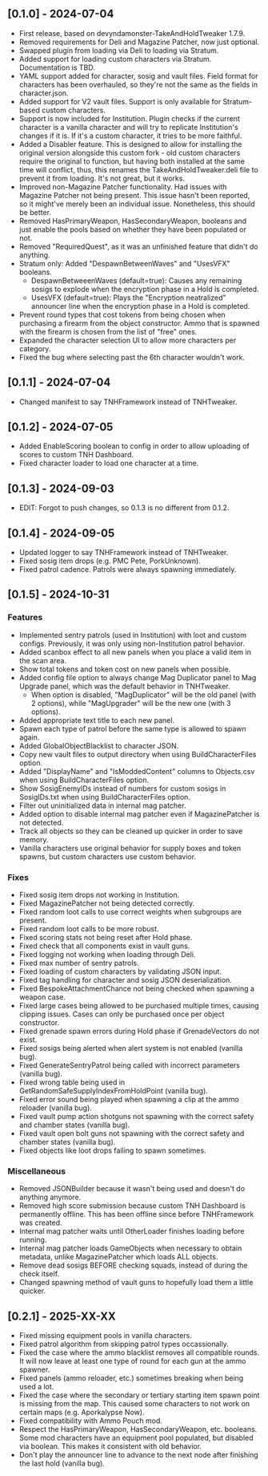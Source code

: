 ## [0.1.0] - 2024-07-04
- First release, based on devyndamonster-TakeAndHoldTweaker 1.7.9.
- Removed requirements for Deli and Magazine Patcher, now just optional.
- Swapped plugin from loading via Deli to loading via Stratum.
- Added support for loading custom characters via Stratum. Documentation is TBD.
- YAML support added for character, sosig and vault files. Field format for characters has been overhauled, so they're not the same as the fields in character.json.
- Added support for V2 vault files. Support is only available for Stratum-based custom characters.
- Support is now included for Institution. Plugin checks if the current character is a vanilla character and will try to replicate Institution's changes if it is. If it's a custom character, it tries to be more faithful.
- Added a Disabler feature. This is designed to allow for installing the original version alongside this custom fork - old custom characters require the original to function, but having both installed at the same time will conflict, thus, this renames the TakeAndHoldTweaker.deli file to prevent it from loading. It's not great, but it works.
- Improved non-Magazine Patcher functionality. Had issues with Magazine Patcher not being present. This issue hasn't been reported, so it might've merely been an individual issue. Nonetheless, this should be better.
- Removed HasPrimaryWeapon, HasSecondaryWeapon, booleans and just enable the pools based on whether they have been populated or not.
- Removed "RequiredQuest", as it was an unfinished feature that didn't do anything.
- Stratum only: Added "DespawnBetweenWaves" and "UsesVFX" booleans.
  - DespawnBetweeenWaves (default=true): Causes any remaining sosigs to explode when the encryption phase in a Hold is completed.
  - UsesVFX (default=true): Plays the "Encryption neatralized" announcer line when the encryption phase in a Hold is completed.
- Prevent round types that cost tokens from being chosen when purchasing a firearm from the object constructor. Ammo that is spawned with the firearm is chosen from the list of "free" ones.
- Expanded the character selection UI to allow more characters per category.
- Fixed the bug where selecting past the 6th character wouldn't work.

## [0.1.1] - 2024-07-04
- Changed manifest to say TNHFramework instead of TNHTweaker. 

## [0.1.2] - 2024-07-05
- Added EnableScoring boolean to config in order to allow uploading of scores to custom TNH Dashboard.
- Fixed character loader to load one character at a time.

## [0.1.3] - 2024-09-03
- EDIT: Forgot to push changes, so 0.1.3 is no different from 0.1.2.

## [0.1.4] - 2024-09-05
- Updated logger to say TNHFramework instead of TNHTweaker.
- Fixed sosig item drops (e.g. PMC Pete, PorkUnknown).
- Fixed patrol cadence. Patrols were always spawning immediately.

## [0.1.5] - 2024-10-31

### Features

- Implemented sentry patrols (used in Institution) with loot and custom configs. Previously, it was only using non-Institution patrol behavior.
- Added scanbox effect to all new panels when you place a valid item in the scan area.
- Show total tokens and token cost on new panels when possible.
- Added config file option to always change Mag Duplicator panel to Mag Upgrade panel, which was the default behavior in TNHTweaker.
  - When option is disabled, "MagDuplicator" will be the old panel (with 2 options), while "MagUpgrader" will be the new one (with 3 options).
- Added appropriate text title to each new panel.
- Spawn each type of patrol before the same type is allowed to spawn again.
- Added GlobalObjectBlacklist to character JSON.
- Copy new vault files to output directory when using BuildCharacterFiles option.
- Added "DisplayName" and "IsModdedContent" columns to Objects.csv when using BuildCharacterFiles option.
- Show SosigEnemyIDs instead of numbers for custom sosigs in SosigIDs.txt when using BuildCharacterFiles option.
- Filter out uninitialized data in internal mag patcher.
- Added option to disable internal mag patcher even if MagazinePatcher is not detected.
- Track all objects so they can be cleaned up quicker in order to save memory.
- Vanilla characters use original behavior for supply boxes and token spawns, but custom characters use custom behavior.

### Fixes

- Fixed sosig item drops not working in Institution.
- Fixed MagazinePatcher not being detected correctly.
- Fixed random loot calls to use correct weights when subgroups are present.
- Fixed random loot calls to be more robust.
- Fixed scoring stats not being reset after Hold phase.
- Fixed check that all components exist in vault guns.
- Fixed logging not working when loading through Deli.
- Fixed max number of sentry patrols.
- Fixed loading of custom characters by validating JSON input.
- Fixed tag handling for character and sosig JSON deserialization.
- Fixed BespokeAttachmentChance not being checked when spawning a weapon case.
- Fixed large cases being allowed to be purchased multiple times, causing clipping issues. Cases can only be purchased once per object constructor.
- Fixed grenade spawn errors during Hold phase if GrenadeVectors do not exist.
- Fixed sosigs being alerted when alert system is not enabled (vanilla bug).
- Fixed GenerateSentryPatrol being called with incorrect parameters (vanilla bug).
- Fixed wrong table being used in GetRandomSafeSupplyIndexFromHoldPoint (vanilla bug).
- Fixed error sound being played when spawning a clip at the ammo reloader (vanilla bug).
- Fixed vault pump action shotguns not spawning with the correct safety and chamber states (vanilla bug).
- Fixed vault open bolt guns not spawning with the correct safety and chamber states (vanilla bug).
- Fixed objects like loot drops failing to spawn sometimes.

### Miscellaneous

- Removed JSONBuilder because it wasn't being used and doesn't do anything anymore.
- Removed high score submission because custom TNH Dashboard is permanently offline. This has been offline since before TNHFramework was created.
- Internal mag patcher waits until OtherLoader finishes loading before running.
- Internal mag patcher loads GameObjects when necessary to obtain metadata, unlike MagazinePatcher which loads ALL objects.
- Remove dead sosigs BEFORE checking squads, instead of during the check itself.
- Changed spawning method of vault guns to hopefully load them a little quicker.

## [0.2.1] - 2025-XX-XX

- Fixed missing equipment pools in vanilla characters.
- Fixed patrol algorithm from skipping patrol types occassionally.
- Fixed the case where the ammo blacklist removes all compatible rounds. It will now leave at least one type of round for each gun at the ammo spawner.
- Fixed panels (ammo reloader, etc.) sometimes breaking when being used a lot.
- Fixed the case where the secondary or tertiary starting item spawn point is missing from the map. This caused some characters to not work on certain maps (e.g. Aporkalypse Now).
- Fixed compatibility with Ammo Pouch mod.
- Respect the HasPrimaryWeapon, HasSecondaryWeapon, etc. booleans. Some mod characters have an equipment pool populated, but disabled via boolean. This makes it consistent with old behavior.
- Don't play the announcer line to advance to the next node after finishing the last hold (vanilla bug).
